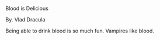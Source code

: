 Blood is Delicious

By. Vlad Dracula

Being able to drink blood is so much fun.
Vampires like blood.
